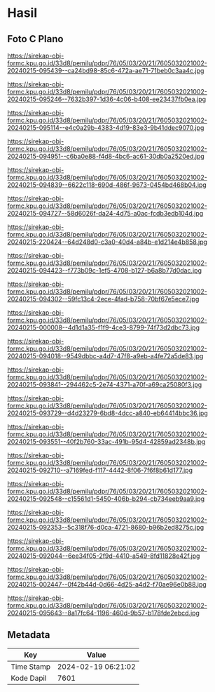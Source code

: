 # Hasil

## Foto C Plano

https://sirekap-obj-formc.kpu.go.id/33d8/pemilu/pdpr/76/05/03/20/21/7605032021002-20240215-095439--ca24bd98-85c6-472a-ae71-71beb0c3aa4c.jpg

https://sirekap-obj-formc.kpu.go.id/33d8/pemilu/pdpr/76/05/03/20/21/7605032021002-20240215-095246--7632b397-1d36-4c06-b408-ee23437fb0ea.jpg

https://sirekap-obj-formc.kpu.go.id/33d8/pemilu/pdpr/76/05/03/20/21/7605032021002-20240215-095114--e4c0a29b-4383-4d19-83e3-9b41ddec9070.jpg

https://sirekap-obj-formc.kpu.go.id/33d8/pemilu/pdpr/76/05/03/20/21/7605032021002-20240215-094951--c6ba0e88-f4d8-4bc6-ac61-30db0a2520ed.jpg

https://sirekap-obj-formc.kpu.go.id/33d8/pemilu/pdpr/76/05/03/20/21/7605032021002-20240215-094839--6622c118-690d-486f-9673-0454bd468b04.jpg

https://sirekap-obj-formc.kpu.go.id/33d8/pemilu/pdpr/76/05/03/20/21/7605032021002-20240215-094727--58d6026f-da24-4d75-a0ac-fcdb3edb104d.jpg

https://sirekap-obj-formc.kpu.go.id/33d8/pemilu/pdpr/76/05/03/20/21/7605032021002-20240215-220424--64d248d0-c3a0-40d4-a84b-e1d214e4b858.jpg

https://sirekap-obj-formc.kpu.go.id/33d8/pemilu/pdpr/76/05/03/20/21/7605032021002-20240215-094423--f773b09c-1ef5-4708-b127-b6a8b77d0dac.jpg

https://sirekap-obj-formc.kpu.go.id/33d8/pemilu/pdpr/76/05/03/20/21/7605032021002-20240215-094302--59fc13c4-2ece-4fad-b758-70bf67e5ece7.jpg

https://sirekap-obj-formc.kpu.go.id/33d8/pemilu/pdpr/76/05/03/20/21/7605032021002-20240215-000008--4d1d1a35-f1f9-4ce3-8799-74f73d2dbc73.jpg

https://sirekap-obj-formc.kpu.go.id/33d8/pemilu/pdpr/76/05/03/20/21/7605032021002-20240215-094018--9549dbbc-a4d7-47f8-a9eb-a4fe72a5de83.jpg

https://sirekap-obj-formc.kpu.go.id/33d8/pemilu/pdpr/76/05/03/20/21/7605032021002-20240215-093841--294462c5-2e74-4371-a70f-a69ca25080f3.jpg

https://sirekap-obj-formc.kpu.go.id/33d8/pemilu/pdpr/76/05/03/20/21/7605032021002-20240215-093729--d4d23279-6bd8-4dcc-a840-eb64414bbc36.jpg

https://sirekap-obj-formc.kpu.go.id/33d8/pemilu/pdpr/76/05/03/20/21/7605032021002-20240215-093551--40f2b760-33ac-491b-95d4-42859ad2348b.jpg

https://sirekap-obj-formc.kpu.go.id/33d8/pemilu/pdpr/76/05/03/20/21/7605032021002-20240215-092710--a7169fed-f117-4442-8f06-7f6f8b61d177.jpg

https://sirekap-obj-formc.kpu.go.id/33d8/pemilu/pdpr/76/05/03/20/21/7605032021002-20240215-092548--c15561d1-5450-406b-b294-cb734eeb9aa9.jpg

https://sirekap-obj-formc.kpu.go.id/33d8/pemilu/pdpr/76/05/03/20/21/7605032021002-20240215-092353--5c318f76-d0ca-4721-8680-b96b2ed8275c.jpg

https://sirekap-obj-formc.kpu.go.id/33d8/pemilu/pdpr/76/05/03/20/21/7605032021002-20240215-092044--6ee34f05-2f9d-4410-a549-8fd11828e42f.jpg

https://sirekap-obj-formc.kpu.go.id/33d8/pemilu/pdpr/76/05/03/20/21/7605032021002-20240215-002447--0f42b44d-0d66-4d25-a4d2-f70ae96e0b88.jpg

https://sirekap-obj-formc.kpu.go.id/33d8/pemilu/pdpr/76/05/03/20/21/7605032021002-20240215-095643--8a17fc64-1196-460d-9b57-b178fde2ebcd.jpg


## Metadata

| Key        | Value               |
| ---------- | ------------------- |
| Time Stamp | 2024-02-19 06:21:02 |
| Kode Dapil | 7601                |



